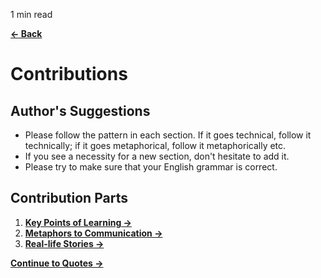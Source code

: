 <p id="reading-time-action-id" align="left">1 min read</p>

[**← Back**](contents.md)

# Contributions

## Author's Suggestions

- Please follow the pattern in each section. If it goes technical, follow it technically; if it goes metaphorical, follow it metaphorically etc.
- If you see a necessity for a new section, don't hesitate to add it.
- Please try to make sure that your English grammar is correct.

## Contribution Parts

1. [**Key Points of Learning →**](../contents/chapter-1-awakenings/introduction_to_learning.md#key-points-of-learning)
2. [**Metaphors to Communication →**](../contents/chapter-1-awakenings/principles_at_work.md#metaphors-to-communication)
3. [**Real-life Stories →**](../contents/chapter-1-awakenings/introduction_to_stress_management.md#real-life-stories)

[**Continue to Quotes →**](quotes.md)
